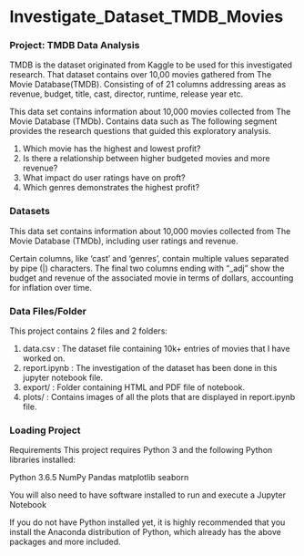 # Investigate_Dataset_TMDB_Movies

### Project: TMDB Data Analysis

TMDB is the dataset originated from Kaggle to be used for this investigated research. That dataset contains over 10,00 movies gathered from The Movie Database(TMDB). Consisting of of 21 columns addressing areas as revenue, budget, title, cast, director, runtime, release year etc.

This data set contains information about 10,000 movies collected from The Movie Database (TMDb). Contains data such as 
The following segment provides the research questions that guided this exploratory analysis.

1) Which movie has the highest and lowest profit?
2) Is there a relationship between higher budgeted movies and more revenue?
3) What impact do user ratings have on proft?
4) Which genres demonstrates the highest profit?

### Datasets
This data set contains information about 10,000 movies collected from The Movie Database (TMDb), including user ratings and revenue.

Certain columns, like ‘cast’ and ‘genres’, contain multiple values separated by pipe (|) characters. The final two columns ending with “_adj” show the budget and revenue of the associated movie in terms of dollars, accounting for inflation over time.

### Data Files/Folder

This project contains 2 files and 2 folders:

1) data.csv : The dataset file containing 10k+ entries of movies that I have worked on.
2) report.ipynb : The investigation of the dataset has been done in this jupyter notebook file.
3) export/ : Folder containing HTML and PDF file of notebook.
4) plots/ : Contains images of all the plots that are displayed in report.ipynb file.

### Loading Project
Requirements
This project requires Python 3 and the following Python libraries installed:

Python 3.6.5
NumPy
Pandas
matplotlib
seaborn

You will also need to have software installed to run and execute a Jupyter Notebook

If you do not have Python installed yet, it is highly recommended that you install the Anaconda distribution of Python, which already has the above packages and more included.
